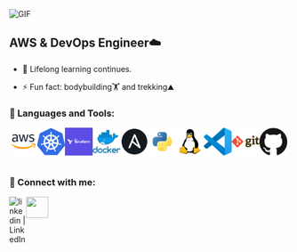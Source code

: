 <img align="on" alt="GIF" src="https://github.com/abhisheknaiidu/abhisheknaiidu/blob/master/code.gif?raw=true" width="850" height="350" />

##  AWS & DevOps Engineer☁️

- 🌱 Lifelong learning continues.

- ⚡ Fun fact: bodybuilding🏋️ and trekking⛰️




### 🔧 Languages and Tools:

[<img align="left" alt="AWS" width="50px" src="https://raw.githubusercontent.com/github/explore/cebd63002168a05a6a642f309227eefeccd92950/topics/aws/aws.png" />][AWS]
[<img align="left" alt="Kubernetes" width="50px" src="https://raw.githubusercontent.com/github/explore/cebd63002168a05a6a642f309227eefeccd92950/topics/kubernetes/kubernetes.png" />][kubernetes]
[<img align="left" alt="terraform" width="50px" src="https://raw.githubusercontent.com/github/explore/cebd63002168a05a6a642f309227eefeccd92950/topics/terraform/terraform.png" />][terraform]
[<img align="left" alt="docker" width="50px" src="https://raw.githubusercontent.com/github/explore/cebd63002168a05a6a642f309227eefeccd92950/topics/docker/docker.png" />][docker]
[<img align="left" alt="Ansible" width="50px" src="https://raw.githubusercontent.com/github/explore/78df643247d429f6cc873026c0622819ad797942/topics/ansible/ansible.png" />][ansible]
[<img align="left" alt="Python" width="50px" src="https://raw.githubusercontent.com/github/explore/cebd63002168a05a6a642f309227eefeccd92950/topics/python/python.png" />][python]
[<img align="left" alt="linux" width="50px" src="https://raw.githubusercontent.com/github/explore/cebd63002168a05a6a642f309227eefeccd92950/topics/linux/linux.png" />][linux]
[<img align="left" alt="Visual Studio Code" width="50px" src="https://raw.githubusercontent.com/github/explore/80688e429a7d4ef2fca1e82350fe8e3517d3494d/topics/visual-studio-code/visual-studio-code.png" />][vsCode]
[<img align="left" alt="Git" width="50px" src="https://raw.githubusercontent.com/github/explore/80688e429a7d4ef2fca1e82350fe8e3517d3494d/topics/git/git.png" />][git]
[<img align="left" alt="GitHub" width="50px" src="https://raw.githubusercontent.com/github/explore/78df643247d429f6cc873026c0622819ad797942/topics/github/github.png" />][github]
<br />

[vsCode]: https://code.visualstudio.com
[git]: https://git-scm.com
[github]: https://github.com
[linux]: https://www.linux.org/
[python]: https://www.python.org
[AWS]: https://aws.amazon.com
[kubernetes]: https://kubernetes.io/
[terraform]: https://www.terraform.io
[docker]: https://www.docker.com/
[ansible]: https://www.ansible.com/
<br />
<br />

### 📩 Connect with me:

[<img align="left" alt="linkedin | LinkedIn" width="30px" src="https://raw.githubusercontent.com/peterthehan/peterthehan/master/assets/linkedin.svg" />][linkedin]
[<img align="left" height="38" width="40" src="https://cdn.jsdelivr.net/npm/simple-icons@v4/icons/gmail.svg" />][gmail]


<br />


[linkedin]: https://www.linkedin.com/in/yigitaslantekin/
[gmail]: mailto:92yigitaslantekin@gmail.com
<br />